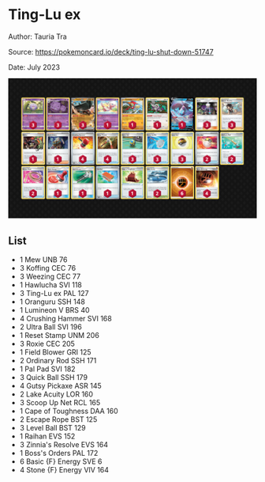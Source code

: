 # Ting-Lu ex

Author: Tauria Tra

Source: <https://pokemoncard.io/deck/ting-lu-shut-down-51747>

Date: July 2023

![decklist](../../images/PAL/Ting-Lu%20ex/1-%20Ting-Lu%20ex.png)

## List

* 1 Mew UNB 76
* 3 Koffing CEC 76
* 3 Weezing CEC 77
* 1 Hawlucha SVI 118
* 3 Ting-Lu ex PAL 127
* 1 Oranguru SSH 148
* 1 Lumineon V BRS 40
* 4 Crushing Hammer SVI 168
* 2 Ultra Ball SVI 196
* 1 Reset Stamp UNM 206
* 3 Roxie CEC 205
* 1 Field Blower GRI 125
* 2 Ordinary Rod SSH 171
* 1 Pal Pad SVI 182
* 3 Quick Ball SSH 179
* 4 Gutsy Pickaxe ASR 145
* 2 Lake Acuity LOR 160
* 3 Scoop Up Net RCL 165
* 1 Cape of Toughness DAA 160
* 2 Escape Rope BST 125
* 3 Level Ball BST 129
* 1 Raihan EVS 152
* 3 Zinnia's Resolve EVS 164
* 1 Boss's Orders PAL 172
* 6 Basic {F} Energy SVE 6
* 4 Stone {F} Energy VIV 164
